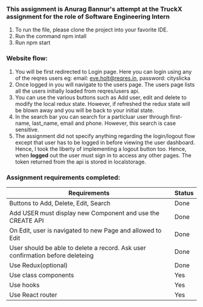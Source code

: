 ### This assignment is Anurag Bannur's attempt at the TruckX assignment for the role of Software Engineering Intern

1. To run the file, please clone the project into your favorite IDE.
2. Run the command npm intall
3. Run npm start

### Website flow:
1. You will be first redirected to Login page. Here you can login using any of the reqres users eg: email: eve.holt@reqres.in, password: cityslicka
2. Once logged in you will navigate to the users page. The users page lists all the users initially loaded from reqres/users api.
3. You can use the various buttons such as Add user, edit and delete to modify the local redux state. However, if refreshed the redux state will be blown away and you will be back to your initial state.
4. In the search bar you can search for a particluar user through first-name, last_name, email and phone. However, this search is case sensitive.
5. The assignment did not specify anything regarding the login/logout flow except that user has to be logged in before viewing the user dashboard. Hence, I took the liberty of implementing a logout button too. Hence, when <b>logged</b> out the user must sign in to access any other pages.
The token returned from the api is stored in localstorage.

### Assignment requirements completed:


Requirements | Status
------------ | -------------
Buttons to Add, Delete, Edit, Search | Done
Add USER must display new Component and use the CREATE API | Done
On Edit, user is navigated to new Page and allowed to Edit | Done
User should be able to delete a record. Ask user confirmation before deleteing | Done
Use Redux(optional) | Done
Use class components | Yes
Use hooks | Yes
Use React router | Yes
